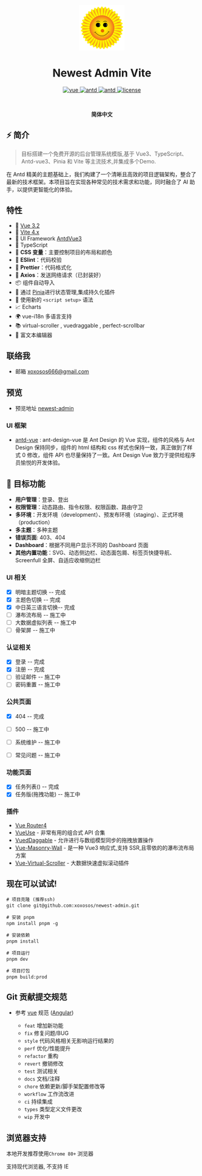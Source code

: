 
<div align='center' >
 <img alt="Logo" width="120" height="120" src="./src/assets/logo.svg">
  <h1> Newest Admin Vite</h1>
</div>

<p align="center">
  <a href="https://vuejs.org/">
    <img src="https://img.shields.io/badge/vue-v3.2.47-brightgreen.svg" alt="vue">
  </a>
  <a href="https://vuetifyjs.com/">
    <img src="https://img.shields.io/badge/Ant%20Design%20Vue-3.2.16-blue.svg" alt="antd">
  </a>
    <a href="https://vitejs.dev/">
    <img src="https://img.shields.io/badge/vite-v4.2.1-blueviolet.svg" alt="antd">
  </a>
  <a href="https://github.com/yangjiakai/lux-admin-vuetify3/blob/main/LICENSE">
    <img src="https://img.shields.io/github/license/mashape/apistatus.svg" alt="license">
  </a>
</p>

<!-- <h4 align='center'>
<a href="">在线 Demo</a>
</h4> -->

<br>

<p align='center'>
 <b>简体中文</b>
</p>

## ⚡ 简介

> 目标搭建一个免费开源的后台管理系统模版,基于 Vue3、TypeScript、Antd-vue3、Pinia 和 Vite 等主流技术,并集成多个Demo.

在 Antd 精美的主题基础上，我们构建了一个清晰且高效的项目逻辑架构，整合了最新的技术框架。本项目旨在实现各种常见的技术需求和功能，同时融合了
AI 助手，以提供更智能化的体验。

## 特性

- 📖 [Vue 3.2](https://github.com/vuejs/core)
- 📖 [Vite 4.x](https://github.com/vitejs/vite)
- 📖 UI Framework [AntdVue3](https://antdv.com/docs/vue/introduce)
- 📖 TypeScript
- 🚀 **CSS 变量**：主要控制项目的布局和颜色
- 🚀 **ESlint**：代码校验
- 🚀 **Prettier**：代码格式化
- 🚀 **Axios**：发送网络请求（已封装好）
- 📦 组件自动导入
- 🍍 通过 [Pinia](https://pinia.vuejs.org/)进行状态管理,集成持久化插件
- 📔 使用新的 `<script setup>` 语法
- 📈 Echarts
- 🌍 vue-i18n 多语言支持
- 📚 virtual-scroller , vuedraggable , perfect-scrollbar
- 📝 富文本编辑器

## 联络我

- 邮箱 <a href="mailto:xoxosos666@gmail.com">xoxosos666@gmail.com</a>

## 预览
- 预览地址 <a href="https://xoxosos.github.io/#/login">newest-admin</a>

### UI 框架

- [antd-vue](https://antdv.com/docs/vue/introduce) : ant-design-vue 是 Ant Design 的 Vue 实现，组件的风格与 Ant Design 保持同步，组件的 html 结构和 css 样式也保持一致，真正做到了样式 0 修改，组件 API 也尽量保持了一致。Ant Design Vue 致力于提供给程序员愉悦的开发体验。


## 🚀 目标功能

- **用户管理**：登录、登出
- **权限管理**：动态路由、指令权限、权限函数、路由守卫
- **多环境**：开发环境（development）、预发布环境（staging）、正式环境（production）
- **多主题**：多种主题
- **错误页面**: 403、404
- **Dashboard**：根据不同用户显示不同的 Dashboard 页面
- **其他内置功能**：SVG、动态侧边栏、动态面包屑、标签页快捷导航、Screenfull 全屏、自适应收缩侧边栏

### UI 相关
- [x] 明暗主题切换 -- 完成
- [x] 主题色切换 -- 完成
- [x] 中日英三语言切换-- 完成
- [ ] 瀑布流布局 -- 施工中
- [ ] 大数据虚拟列表 -- 施工中
- [ ] 骨架屏 -- 施工中

### 认证相关

- [x] 登录 -- 完成
- [x] 注册 -- 完成
- [ ] 验证邮件 -- 施工中
- [ ] 密码重置 -- 施工中

### 公共页面

- [x] 404 -- 完成
- [ ] 500 -- 施工中
- [ ] 系统维护 -- 施工中
- [ ] 常见问题 -- 施工中


### 功能页面

- [x] 任务列表() -- 完成
- [x] 任务版(拖拽功能) -- 施工中

### 插件

- [Vue Router4](https://router.vuejs.org/)
- [VueUse](https://github.com/antfu/vueuse) - 非常有用的组合式 API 合集
- [VuedDaggable](https://github.com/SortableJS/Vue.Draggable) - 允许进行与数组模型同步的拖拽放置操作
- [Vue-Masonry-Wall](https://github.com/DerYeger/yeger/tree/main/packages/vue-masonry-wall) - 是一种 Vue3 响应式,支持
  SSR,且零依的的瀑布流布局方案
- [Vue-Virtual-Scroller](https://github.com/Akryum/vue-virtual-scroller) - 大数据快速虚拟滚动插件


## 现在可以试试!
```shell
# 项目克隆 (推荐ssh)
git clone git@github.com:xoxosos/newest-admin.git
```

```shell
# 安装 pnpm
npm install pnpm -g
````

```shell
# 安装依赖
pnpm install
```

```shell
# 项目运行
pnpm dev
```

```shell
# 项目打包
pnpm build:prod
```

## Git 贡献提交规范

- 参考 [vue](https://github.com/vuejs/vue/blob/dev/.github/COMMIT_CONVENTION.md)
  规范 ([Angular](https://github.com/conventional-changelog/conventional-changelog/tree/master/packages/conventional-changelog-angular))

    - `feat` 增加新功能
    - `fix` 修复问题/BUG
    - `style` 代码风格相关无影响运行结果的
    - `perf` 优化/性能提升
    - `refactor` 重构
    - `revert` 撤销修改
    - `test` 测试相关
    - `docs` 文档/注释
    - `chore` 依赖更新/脚手架配置修改等
    - `workflow` 工作流改进
    - `ci` 持续集成
    - `types` 类型定义文件更改
    - `wip` 开发中

## 浏览器支持

本地开发推荐使用`Chrome 80+` 浏览器

支持现代浏览器, 不支持 IE



